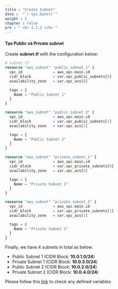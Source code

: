 ```yaml
---
title : "Create Subnet"
date :  "`r Sys.Date()`" 
weight : 2
chapter : false
pre : " <b> 2.1.2 </b> "
---
```


#### Tạo Public và Private subnet

Create **subnet.tf** with the configuration below:

```tf
# subnet.tf
resource "aws_subnet" "public_subnet_1" {
  vpc_id              = aws_vpc.main.id
  cidr_block          = var.vpc_public_subnets[0]
  availability_zone   = var.vpc_azs[0]

  tags = {
    Name = "Public Subnet 1"
  }
}

resource "aws_subnet" "public_subnet_2" {
  vpc_id              = aws_vpc.main.id
  cidr_block          = var.vpc_public_subnets[1]
  availability_zone   = var.vpc_azs[1]

  tags = {
    Name = "Public Subnet 2"
  }
}

resource "aws_subnet" "private_subnet_1" {
  vpc_id              = aws_vpc.main.id
  cidr_block          = var.vpc_private_subnets[0]
  availability_zone   = var.vpc_azs[0]

  tags = {
    Name = "Private Subnet 1"
  }
}

resource "aws_subnet" "private_subnet_2" {
  vpc_id              = aws_vpc.main.id
  cidr_block          = var.vpc_private_subnets[1]
  availability_zone   = var.vpc_azs[1]

  tags = {
    Name = "Private Subnet 2"
  }
}
```

Finally, we have 4 subnets in total as below:

- Public Subnet 1 (CIDR Block: **10.0.1.0/24**)
- Private Subnet 1 (CIDR Block: **10.0.3.0/24**)
- Public Subnet 2 (CIDR Block: **10.0.2.0/24**)
- Private Subnet 2 (CIDR Block: **10.0.4.0/24**)

Please follow this [link](https://github.com/heyyytamvo/AWS-DevOps/blob/main/ECS/AWS-FCJ-WORKSHOP/terraform.tfvars) to check any defined variables